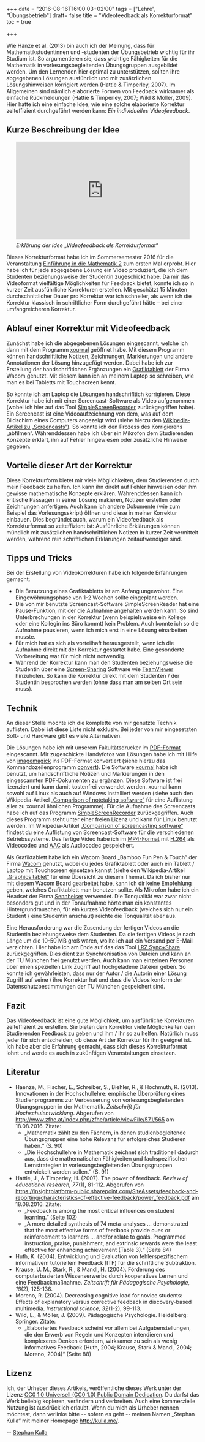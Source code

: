 +++
date = "2016-08-16T16:00:03+02:00"
tags = ["Lehre", "Übungsbetrieb"]
draft= false
title = "Videofeedback als Korrekturformat"
toc = true

+++

Wie Hänze et al. (2013) bin auch ich der Meinung, dass für Mathematikstudentinnen und -studenten der Übungsbetrieb wichtig für ihr Studium ist. So argumentieren sie, dass wichtige Fähigkeiten für die Mathematik in vorlesungsbegleitenden Übungsgruppen ausgebildet werden. Um den Lernenden hier optimal zu unterstützen, sollten ihre abgegebenen Lösungen ausführlich und mit zusätzlichen Lösungshinweisen korrigiert werden (Hattie & Timperley, 2007). Im Allgemeinen sind nämlich elaborierte Formen von Feedback wirksamer als einfache Rückmeldungen (Hattie & Timperley, 2007; Wild & Möller, 2009). Hier hatte ich eine einfache Idee, wie eine solche elaborierte Korrektur zeiteffizient durchgeführt werden kann: *Ein individuelles Videofeedback*.

## Kurze Beschreibung der Idee

<div style="margin: 0 auto; width: 90%;">
<div style="width: 100%; padding-bottom: 56.25%; height: 0; position: relative; margin-bottom: 0.5em;">
<iframe style="width: 100%; height:100%; position: absolute;" src="https://www.youtube.com/embed/pjEH-Wugqck" frameborder="0" allowfullscreen></iframe>
</div>
<i>Erklärung der Idee „Videofeedback als Korrekturformat“</i>
</div>

Dieses Korrekturformat habe ich im Sommersemester 2016 für die Veranstaltung [Einführung in die Mathematik 2](http://www.aleph1.info/?call=Puc&permalink=em2) zum ersten Mal erprobt. Hier habe ich für jede abgegebene Lösung ein Video produziert, die ich dem Studenten beziehungsweise der Studentin zugeschickt habe. Da mir das Videoformat vielfältige Möglichkeiten für Feedback bietet, konnte ich so in kurzer Zeit ausführliche Korrekturen erstellen. Mit geschätzt 15 Minuten durchschnittlicher Dauer pro Korrektur war ich schneller, als wenn ich die Korrektur klassisch in schriftlicher Form durchgeführt hätte – bei einer umfangreicheren Korrektur.

## Ablauf einer Korrektur mit Videofeedback

Zunächst habe ich die abgegebenen Lösungen eingescannt, welche ich dann mit dem Programm [xournal](http://xournal.sourceforge.net/) geöffnet habe. Mit diesem Programm können handschriftliche Notizen, Zeichnungen, Markierungen und andere Annotationen der Lösung hinzugefügt werden. Dabei habe ich zur Erstellung der handschrifltichen Ergänzungen ein [Grafiktablett](https://de.wikipedia.org/wiki/Grafiktablett) der Firma Wacom genutzt. Mit diesem kann ich an meinem Laptop so schreiben, wie man es bei Tabletts mit Touchscreen kennt.

So konnte ich am Laptop die Lösungen handschrifltich korrigieren. Diese Korrektur habe ich mit einer Screencast-Software als Video aufgenommen (wobei ich hier auf das Tool [SimpleScreenRecorder](http://www.maartenbaert.be/simplescreenrecorder/) zurückgegriffen habe). Ein Screencast ist eine Videoaufzeichnung von dem, was auf dem Bildschirm eines Computers angezeigt wird (siehe hierzu den [Wikipedia-Artikel zu „Screencasts“](https://de.wikipedia.org/wiki/Screencast)). So konnte ich den Prozess des Korrigierens „abfilmen“. Währenddessen habe ich über ein Mikrofon dem Studierenden Konzepte erklärt, ihn auf Fehler hingewiesen oder zusätzliche Hinweise gegeben.

## Vorteile dieser Art der Korrektur

Diese Korrekturform bietet mir viele Möglichkeiten, dem Studierenden durch mein Feedback zu helfen. Ich kann ihn direkt auf Fehler hinweisen oder ihm gewisse mathematische Konzepte erklären. Währenddessen kann ich kritische Passagen in seiner Lösung makieren, Notizen erstellen oder Zeichnungen anfertigen. Auch kann ich andere Dokumente (wie zum Beispiel das Vorlesungsskript) öffnen und diese in meiner Korrektur einbauen. Dies begründet auch, warum ein Videofeedback als Korrekturformat so zeiteffizient ist: Ausführliche Erklärungen können mündlich mit zusätzlichen handschriftlichen Notizen in kurzer Zeit vermittelt werden, während rein schriftlichen Erklärungen zeitaufwendiger sind.

## Tipps und Tricks

Bei der Erstellung von Videokorrekturen habe ich folgende Erfahrungen gemacht:

* Die Benutzung eines Grafiktabletts ist am Anfang ungewohnt. Eine Eingewöhnungsphase von 1-2 Wochen sollte eingeplant werden.
* Die von mir benutzte Screencast-Software SimpleScreenReader hat eine Pause-Funktion, mit der die Aufnahme angehalten werden kann. So sind Unterbrechungen in der Korrektur (wenn beispielsweise ein Kollege oder eine Kollegin ins Büro kommt) kein Problem. Auch konnte ich so die Aufnahme pausieren, wenn ich mich erst in eine Lösung einarbeiten musste.
* Für mich hat es sich als vorteilhaft herausgestellt, wenn ich die Aufnahme direkt mit der Korrektur gestartet habe. Eine gesonderte Vorbereitung war für mich nicht notwendig.
* Während der Korrektur kann man den Studenten beziehungsweise die Studentin über eine [Screen-Sharing](https://de.wikipedia.org/wiki/Screen-Sharing) Software wie [TeamViewer](https://de.wikipedia.org/wiki/TeamViewer) hinzuholen. So kann die Korrektur direkt mit dem Studenten / der Studentin besprochen werden (ohne dass man am selben Ort sein muss).

## Technik

An dieser Stelle möchte ich die komplette von mir genutzte Technik auflisten. Dabei ist diese Liste nicht exklusiv. Bei jeder von mir eingesetzten Soft- und Hardware gibt es viele Alternativen.

Die Lösungen habe ich mit unserem Fakultätsdrucker im [PDF-Format](https://de.wikipedia.org/wiki/Portable_Document_Format) eingescannt. Mir zugeschickte Handyfotos von Lösungen habe ich mit Hilfe von [imagemagick](https://imagemagick.org/) ins PDF-Format konvertiert (siehe hierzu das Kommandozeilenprogramm [convert](http://www.imagemagick.org/script/convert.php)). Die Software [xournal](http://xournal.sourceforge.net/) habe ich benutzt, um handschriftliche Notizen und Markierungen in den eingescannten PDF-Dokumenten zu ergänzen. Diese Software ist frei lizenziert und kann damit kostenfrei verwendet werden. xournal kann sowohl auf Linux als auch auf Windows installiert werden (siehe auch den Wikipedia-Artikel [„Comparison of notetaking software”](https://en.wikipedia.org/wiki/Comparison_of_notetaking_software) für eine Auflistung aller zu xournal ähnlichen Programme). Für die Aufnahme des Screencasts habe ich auf das Programm [SimpleScreenRecorder](http://www.maartenbaert.be/simplescreenrecorder/) zurückgegriffen. Auch dieses Programm steht unter einer freien Lizenz und kann für Linux benutzt werden. Im Wikipedia-Artikel [„Comparison of screencasting software“](https://en.wikipedia.org/wiki/Comparison_of_screencasting_software) findest du eine Auflistung von Screencast-Software für die verschiedenen Betriebssysteme. Das fertige Video habe ich im [MP4-Format](https://de.wikipedia.org/wiki/MP4) mit [H.264](https://de.wikipedia.org/wiki/H.264) als Videocodec und [AAC](https://de.wikipedia.org/wiki/Advanced_Audio_Coding) als Audiocodec gespeichert.

Als Grafiktablett habe ich ein Wacom Board „Bamboo Fun Pen & Touch” der Firma [Wacom](http://www.wacom.com/) genutzt, wobei du jedes Grafiktablett oder auch ein Tablett / Laptop mit Touchscreen einsetzen kannst (siehe den Wikipedia-Artikel [„Graphics tablet“](https://en.wikipedia.org/wiki/Graphics_tablet) für eine Übersicht zu diesem Thema). Da ich bisher nur mit diesem Wacom Board gearbeitet habe, kann ich dir keine Empfehlung geben, welches Grafiktablett man benutzen sollte. Als Mikrofon habe ich ein Headset der Firma [Sennheiser](https://de.wikipedia.org/wiki/Sennheiser) verwendet. Die Tonqualität war zwar nicht besonders gut und in der Tonaufnahme hörte man ein konstantes Hintergrundrauschen, für ein kurzes Videofeedback (welches sich nur ein Student / eine Studentin anschaut) reichte die Tonqualität aber aus.

Eine Herausforderung war die Zusendung der fertigen Videos an die Studentin beziehungsweise dem Studenten. Da die fertigen Videos je nach Länge um die 10-50 MB groß waren, wollte ich auf ein Versand per E-Mail verzichten. Hier habe ich am Ende auf das das Tool [LRZ Sync+Share](https://syncandshare.lrz.de/) zurückgegriffen. Dies dient zur Synchronisation von Dateien und kann an der TU München frei genutzt werden. Auch kann man einzelnen Personen über einen speziellen Link Zugriff auf hochgeladene Dateien geben. So konnte ich gewährleisten, dass nur der Autor / die Autorin einer Lösung Zugriff auf seine / ihre Korrektur hat und dass die Videos konform der Datenschutzbestimmungen der TU München gespeichert sind.

## Fazit

Das Videofeedback ist eine gute Möglichkeit, um ausführliche Korrekturen zeiteffizient zu erstellen. Sie bieten dem Korrektor viele Möglichkeiten dem Studierenden Feedback zu geben und ihm / ihr so zu helfen. Natürlich muss jeder für sich entscheiden, ob diese Art der Korrektur für ihn geeignet ist. Ich habe aber die Erfahrung gemacht, dass sich dieses Korrekturformat lohnt und werde es auch in zukünftigen Veranstaltungen einsetzen.

## Literatur

* Haenze, M., Fischer, E., Schreiber, S., Biehler, R., & Hochmuth, R. (2013). Innovationen in der Hochschullehre: empirische Überprüfung eines Studienprogramms zur Verbesserung von vorlesungsbegleitenden Übungsgruppen in der Mathematik. *Zeitschrift für Hochschulentwicklung*. Abgerufen von http://www.zfhe.at/index.php/zfhe/article/viewFile/571/565 am 18.08.2016. Zitate:
    * „Mathematik zählt zu den Fächern, in denen studienbegleitende Übungsgruppen eine hohe Relevanz für erfolgreiches Studieren haben.“ (S. 90)
    * „Die Hochschullehre in Mathematik zeichnet sich traditionell dadurch aus, dass die mathematischen Fähigkeiten und fachspezifischen Lernstrategien in vorlesungsbegleitenden Übungsgruppen entwickelt werden sollen.“ (S. 91)
* Hattie, J., & Timperley, H. (2007). The power of feedback. *Review of educational research, 77*(1), 81-112. Abgerufen von https://insightplatform-public.sharepoint.com/SiteAssets/feedback-and-reporting/characteristics-of-effective-feedback/power_feedback.pdf am 18.08.2016. Zitate:
    * „Feedback is among the most critical influences on student learning.” (Seite 102)
    * „A more detailed synthesis of 74 meta-analyses ... demonstrated that the most effective forms of feedback provide cues or reinforcement to learners ... and/or relate to goals. Programmed instruction, praise, punishment, and extrinsic rewards were the least effective for enhancing achievement (Table 3).“ (Seite 84)
* Huth, K. (2004). Entwicklung und Evaluation von fehlerspezifischem informativem tutoriellem Feedback (ITF) für die schriftliche Subtraktion.
* Krause, U. M., Stark, R., & Mandl, H. (2004). Förderung des computerbasierten Wissenserwerbs durch kooperatives Lernen und eine Feedbackmaßnahme. *Zeitschrift für Pädagogische Psychologie, 18*(2), 125-136.
* Moreno, R. (2004). Decreasing cognitive load for novice students: Effects of explanatory versus corrective feedback in discovery-based multimedia. *Instructional science, 32*(1-2), 99-113.
* Wild, E., & Möller, J. (2009). Pädagogische Psychologie. Heidelberg: Springer. Zitate:
    * „Elaboriertes Feedback scheint vor allem bei Aufgabenstellungen, die den Erwerb von Regeln und Konzepten intendieren und komplexeres Denken erfordern, wirksamer zu sein als wenig informatives Feedback (Huth, 2004; Krause, Stark & Mandl, 2004; Moreno, 2004)“ (Seite 88)

## Lizenz

Ich, der Urheber dieses Artikels, veröffentliche dieses Werk unter der Lizenz [CC0 1.0 Universell (CC0 1.0) Public Domain Dedication](https://creativecommons.org/publicdomain/zero/1.0/deed.de). Du darfst das Werk beliebig kopieren, verändern und verbreiten. Auch eine kommerzielle Nutzung ist ausdrücklich erlaubt. Wenn du mich als Urheber nennen möchtest, dann verlinke bitte -- sofern es geht -- meinen Namen „Stephan Kulla“ mit meiner Homepage http://kulla.me/.

-- [Stephan Kulla](http://kulla.me/)
